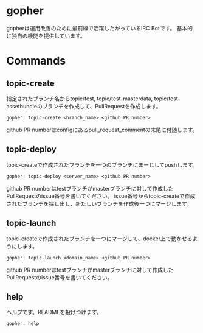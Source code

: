 # gopher
gopherは運用改善のために最前線で活躍したがっているIRC Botです。
基本的に独自の機能を提供しています。

# Commands
## topic-create
指定されたブランチ名からtopic/test, topic/test-masterdata, topic/test-assetbundleのブランチを作成して、PullRequestを作成します。
```shell
gopher: topic-create <branch_name> <github PR number>
```
github PR numberはconfigにあるpull_request_commentの末尾に付随します。

## topic-deploy
topic-createで作成されたブランチを一つのブランチにまーじしてpushします。
```shell
gopher: topic-deploy <server_name> <github PR number>
```
github PR numberはtestブランチがmasterブランチに対して作成したPullRequestのissue番号を書いてください。
issue番号からtopic-createで作成されたブランチを探し出し、新たしいブランチを作成後一つにマージします。

## topic-launch
topic-createで作成されたブランチを一つにマージして、docker上で動かせるようにします。
```
gopher: topic-launch <domain_name> <github PR number>
```
github PR numberはtestブランチがmasterブランチに対して作成したPullRequestのissue番号を書いてください。

## help
ヘルプです。READMEを投げつけます。
```
gopher: help
```

